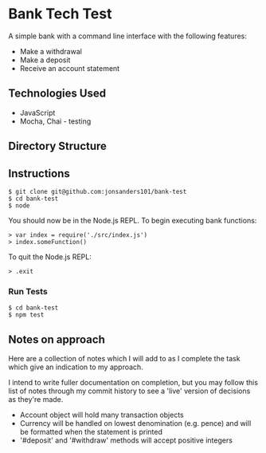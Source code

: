 Bank Tech Test
===============================

A simple bank with a command line interface with the following features:
* Make a withdrawal
* Make a deposit
* Receive an account statement

## Technologies Used

* JavaScript
* Mocha, Chai - testing

## Directory Structure

## Instructions

```
$ git clone git@github.com:jonsanders101/bank-test
$ cd bank-test
$ node
```
You should now be in the Node.js REPL. To begin executing bank functions:

```
> var index = require('./src/index.js')
> index.someFunction()
```
To quit the Node.js REPL:

```
> .exit
```

### Run Tests

```
$ cd bank-test
$ npm test
```

## Notes on approach

Here are a collection of notes which I will add to as I complete the task which give an indication to my approach.

I intend to write fuller documentation on completion, but you may follow this list of notes through my commit history to see a 'live' version of decisions as they're made.

* Account object will hold many transaction objects
* Currency will be handled on lowest denomination (e.g. pence) and will be formatted when the statement is printed
* '#deposit' and '#withdraw' methods will accept positive integers
